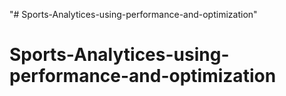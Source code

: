 "# Sports-Analytices-using-performance-and-optimization" 
# Sports-Analytices-using-performance-and-optimization
